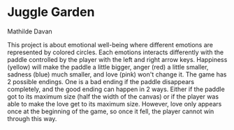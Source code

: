 # Juggle Garden

Mathilde Davan

This project is about emotional well-being where different emotions are represented by colored circles.
Each emotions interacts differently with the paddle controlled by the player with the left and right arrow keys.
Happiness (yellow) will make the paddle a little bigger, anger (red) a little smaller, sadness (blue) much smaller, and love (pink) won't change it.
The game has 2 possible endings. One is a bad ending if the paddle disappears completely, and the good ending can happen in 2 ways.
Either if the paddle got to its maximum size (half the width of the canvas) or if the player was able to make the love get to its maximum size.
However, love only appears once at the beginning of the game, so once it fell, the player cannot win through this way.
